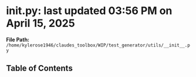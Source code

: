 # __init__.py: last updated 03:56 PM on April 15, 2025

**File Path:** `/home/kylerose1946/claudes_toolbox/WIP/test_generator/utils/__init__.py`

## Table of Contents
